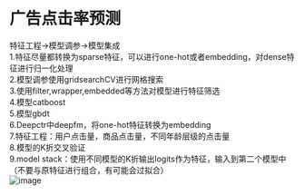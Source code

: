 # 广告点击率预测  
特征工程->模型调参->模型集成   
1.特征尽量都转换为sparse特征，可以进行one-hot或者embedding，对dense特征进行归一化处理  
2.模型调参使用gridsearchCV进行网格搜索  
3.使用filter,wrapper,embedded等方法对模型进行特征筛选  
4.模型catboost  
5.模型gbdt   
6.Deepctr中deepfm，将one-hot特征转换为embedding  
7.特征工程：用户点击量，商品点击量，不同年龄层级的点击量  
8.模型的K折交叉验证  
9.model stack：使用不同模型的K折输出logits作为特征，输入到第二个模型中（不要与原特征进行组合，有可能会过拟合）  
![image](https://user-images.githubusercontent.com/38974623/131817861-6925f97b-17c7-4bef-a266-87aae91b641e.png)
